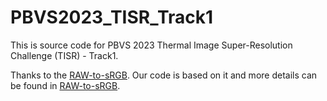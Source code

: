 # PBVS2023_TISR_Track1
This is source code for PBVS 2023 Thermal Image Super-Resolution Challenge (TISR) - Track1.

Thanks to the  [RAW-to-sRGB](https://github.com/cszhilu1998/RAW-to-sRGB).
Our code is based on it and more details can be found in  [RAW-to-sRGB](https://github.com/cszhilu1998/RAW-to-sRGB).
